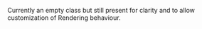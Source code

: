 Currently an empty class but still present for clarity and to allow customization of Rendering behaviour.